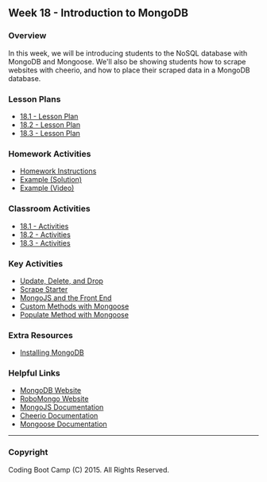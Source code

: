 ## Week 18 - Introduction to MongoDB

### Overview

In this week, we will be introducing students to the NoSQL database with MongoDB and Mongoose. We'll also be showing students how to scrape websites with cheerio, and how to place their scraped data in a MongoDB database.

### Lesson Plans

* [18.1 - Lesson Plan](1-Class-Content/18.1/18.1-LessonPlan.md)
* [18.2 - Lesson Plan](1-Class-Content/18.2/18.2-LessonPlan.md)
* [18.3 - Lesson Plan](1-Class-Content/18.3/18.3-LessonPlan.md)

### Homework Activities

* [Homework Instructions](2-Homework/Instructions/homework_instructions.md)
* [Example (Solution)](2-Homework/Solutions)
* [Example (Video)](2-Homework/Instructions/Week-18-Homework-Video.mov)

### Classroom Activities

* [18.1 - Activities](1-Class-Content/18.1/Activities)
* [18.2 - Activities](1-Class-Content/18.2/Activities)
* [18.3 - Activities](1-Class-Content/18.3/Activities)

### Key Activities

* [Update, Delete, and Drop](1-Class-Content/18.1/Activities/4-Student-Update-Delete-and-Drop)
* [Scrape Starter](1-Class-Content/18.2/Activities/2-Scrape-Starter)
* [MongoJS and the Front End](1-Class-Content/18.2/Activities/6-MongoJS-and-the-Front-End)
* [Custom Methods with Mongoose](1-Class-Content/18.3/Activities/5-Custom-Method-Exercise)
* [Populate Method with Mongoose](1-Class-Content/18.3/Activities/7-Populate-Exercise)

### Extra Resources

* [Installing MongoDB](1-Class-Content/18.1/Supplemental/Installing-MongoDB.md)

### Helpful Links

* [MongoDB Website](https://www.mongodb.com/)
* [RoboMongo Website](https://robomongo.org/download)
* [MongoJS Documentation](https://www.npmjs.com/package/mongojs)
* [Cheerio Documentation](https://github.com/cheeriojs/cheerio)
* [Mongoose Documentation](http://mongoosejs.com/docs/guide.html)

- - -

### Copyright

Coding Boot Camp (C) 2015. All Rights Reserved.

